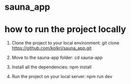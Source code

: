 # sauna_app

# how to run the project locally

1. Clone the project to your local environment:
git clone https://github.com/kolkri/sauna_app.git

2. Move to the sauna-app folder:
cd sauna-app

3. Install all the dependencies:
npm install

4. Run the project on your local server:
npm run dev